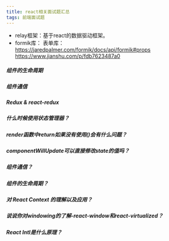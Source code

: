 ```yaml
---
title: react相关面试题汇总
tags: 前端面试题
---
```



* relay框架：基于react的数据驱动框架。
* formik库： 表单库：https://jaredpalmer.com/formik/docs/api/formik#props
            https://www.jianshu.com/p/fdb7623487a0


##### 组件的生命周期
##### 组件通信

##### Redux & react-redux

##### 什么时候使用状态管理器？
##### render函数中return如果没有使用()会有什么问题？
##### componentWillUpdate可以直接修改state的值吗？
##### 组件通信？
##### 组件的生命周期？
##### 对 React Context 的理解以及应用？
##### 说说你对windowing的了解-react-window和react-virtualized？




##### React Intl是什么原理？
